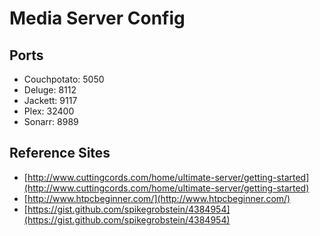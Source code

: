# Media Server Config



## Ports

- Couchpotato: 5050
- Deluge: 8112
- Jackett: 9117
- Plex: 32400
- Sonarr: 8989

## Reference Sites

- [http://www.cuttingcords.com/home/ultimate-server/getting-started](http://www.cuttingcords.com/home/ultimate-server/getting-started)
- [http://www.htpcbeginner.com/](http://www.htpcbeginner.com/)
- [https://gist.github.com/spikegrobstein/4384954](https://gist.github.com/spikegrobstein/4384954)
